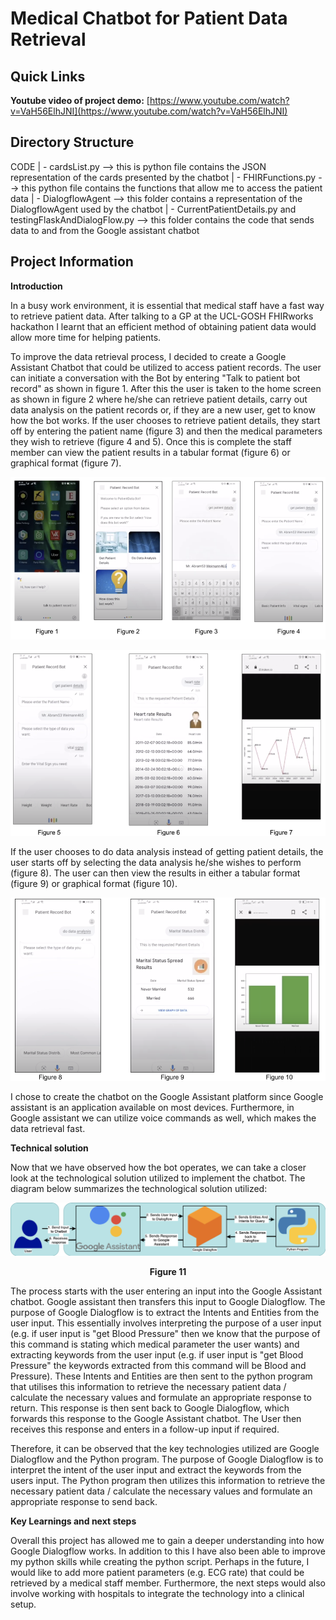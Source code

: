 # Medical Chatbot for Patient Data Retrieval

## Quick Links
**Youtube video of project demo:** [https://www.youtube.com/watch?v=VaH56ElhJNI](https://www.youtube.com/watch?v=VaH56ElhJNI)

## Directory Structure

CODE
| - cardsList.py --> this is python file contains the JSON representation of the cards presented by the chatbot 
| - FHIRFunctions.py --> this python file contains the functions that allow me to access the patient data
| - DialogflowAgent --> this folder contains a representation of the DialogflowAgent used by the chatbot
| - CurrentPatientDetails.py and testingFlaskAndDialogFlow.py --> this folder contains the code that sends data to and from the Google assistant chatbot

## Project Information

**Introduction**

In a busy work environment, it is essential that medical staff have a fast way to retrieve patient data. After talking to a GP at the UCL-GOSH FHIRworks hackathon I learnt that an efficient method of obtaining patient data would allow more time for helping patients.

To improve the data retrieval process, I decided to create a Google Assistant Chatbot that could be utilized to access patient records. The user can initiate a conversation with the Bot by entering &quot;Talk to patient bot record&quot; as shown in figure 1. After this the user is taken to the home screen as shown in figure 2 where he/she can retrieve patient details, carry out data analysis on the patient records or, if they are a new user, get to know how the bot works. If the user chooses to retrieve patient details, they start off by entering the patient name (figure 3) and then the medical parameters they wish to retrieve (figure 4 and 5). Once this is complete the staff member can view the patient results in a tabular format (figure 6) or graphical format (figure 7).

![Screenshot](Picture1.png)

![Screenshot](Picture2.png)

If the user chooses to do data analysis instead of getting patient details, the user starts off by selecting the data analysis he/she wishes to perform (figure 8). The user can then view the results in either a tabular format (figure 9) or graphical format (figure 10).

![Screenshot](Picture3.png)

I chose to create the chatbot on the Google Assistant platform since Google assistant is an application available on most devices. Furthermore, in Google assistant we can utilize voice commands as well, which makes the data retrieval fast.

**Technical solution**

Now that we have observed how the bot operates, we can take a closer look at the technological solution utilized to implement the chatbot. The diagram below summarizes the technological solution utilized:

![Screenshot](Picture4.png)

<p align="center"> <b>Figure 11 </b></p>

The process starts with the user entering an input into the Google Assistant chatbot. Google assistant then transfers this input to Google Dialogflow. The purpose of Google Dialogflow is to extract the Intents and Entities from the user input. This essentially involves interpreting the purpose of a user input (e.g. if user input is &quot;get Blood Pressure&quot; then we know that the purpose of this command is stating which medical parameter the user wants) and extracting keywords from the user input (e.g. if user input is &quot;get Blood Pressure&quot; the keywords extracted from this command will be Blood and Pressure). These Intents and Entities are then sent to the python program that utilises this information to retrieve the necessary patient data / calculate the necessary values and formulate an appropriate response to return. This response is then sent back to Google Dialogflow, which forwards this response to the Google Assistant chatbot. The User then receives this response and enters in a follow-up input if required.

Therefore, it can be observed that the key technologies utilized are Google Dialogflow and the Python program. The purpose of Google Dialogflow is to interpret the intent of the user input and extract the keywords from the users input. The Python program then utilizes this information to retrieve the necessary patient data / calculate the necessary values and formulate an appropriate response to send back.

**Key Learnings and next steps**

Overall this project has allowed me to gain a deeper understanding into how Google Dialogflow works. In addition to this I have also been able to improve my python skills while creating the python script. Perhaps in the future, I would like to add more patient parameters (e.g. ECG rate) that could be retrieved by a medical staff member. Furthermore, the next steps would also involve working with hospitals to integrate the technology into a clinical setup.



